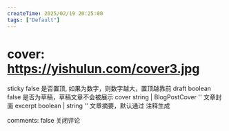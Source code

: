 ```yaml
---
createTime: 2025/02/19 20:25:00
tags: ["Default"]
---
```


# cover: https://yishulun.com/cover3.jpg
sticky	false	是否置顶, 如果为数字，则数字越大，置顶越靠前
draft	boolean	false	是否为草稿，草稿文章不会被展示
cover	string | BlogPostCover	''	文章封面
excerpt	boolean | string	''	文章摘要，默认通过 <!-- more --> 注释生成

comments: false 关闭评论